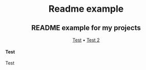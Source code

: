 <p align="center">
  <h1 align="center">Readme example</h1>
</p>
<p align="center">
  <h2 align="center">README example for my projects</h2>
</p>
<p align="center">
  <a href="#">Test</a>
  •
  <a href="#">Test 2</a>
</p>

#### Test
Test
